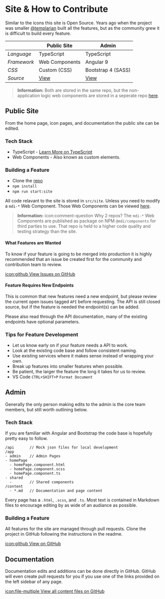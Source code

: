# Site & How to Contribute

Similar to the icons this site is Open Source. Years ago when the project was smaller [@templarian](https://twitter.com/templarian) built all the features, but as the community grew it is difficult to build every feature.

|             | Public Site | Admin |
|-------------|-------------|-------|
| *Language*  | TypeScript  | TypeScript |
| *Framework* | Web Components | Angular 9 |
| *CSS*      | Custom (CSS) | Bootstrap 4 (SASS) |
| *Source* | [View](https://github.com/Templarian/MaterialDesign-Site/tree/master/src/site) | [View](https://github.com/Templarian/MaterialDesign-Site/tree/master/src) |

> **Information:** Both are stored in the same repo, but the non-application logic web components are stored in a seperate repo [here](https://github.com/Templarian/MaterialDesign-Components/tree/master/src/mdi).

## Public Site

From the home page, icon pages, and documentation the public site can be edited.

### Tech Stack

- TypeScript - [Learn More on TypeScript](https://www.typescriptlang.org/)
- Web Components - Also known as custom elements.

### Building a Feature

- Clone the [repo](https://github.com/Templarian/MaterialDesign-Site)
- `npm install`
- `npm run start:site`

All code relavant to the site is stored in `src/site`. Unless you need to modify a `mdi-*` Web Component. Those Web Components can be viewed [here](https://github.com/Templarian/MaterialDesign-Components).

> **Information:** icon:comment-question Why 2 repos? The `mdi-*` Web Components are published as package on NPM `@mdi/components` for third parties to use. That repo is held to a higher code quality and testing strategy than the site.

#### What Features are Wanted

To know if your feature is going to be merged into production it is highly recommended that an issue be created first for the community and contribution team to review.

<a href="https://github.com/Templarian/MaterialDesign-Site/issues" class="button">icon:github View Issues on GitHub</a>

#### Feature Requires New Endpoints

This is common that new features need a new endpoint, but please review the current open issues tagged `API` before requesting. The API is still closed source, but if the feature is needed the endpoint(s) can be added.

Please also read through the API documentation, many of the existing endpoints have optional parameters.

### Tips for Feature Development

- Let us know early on if your feature needs a API to work.
- Look at the existing code base and follow consistent naming.
- Use existing services where it makes sense instead of wrapping your own.
- Break up features into smaller features when possible.
- Be patient, the larger the feature the long it takes for us to review.
- VS Code `CTRL+SHIFT+P` `Format Document`

## Admin

Generally the only person making edits to the admin is the core team members, but still worth outlining below.

### Tech Stack

If you are familiar with Angular and Bootstrap the code base is hopefully pretty easy to follow.

```
/api       // Mock json files for local development
/app
- admin    // Admin Pages
- homePage
  - homePage.component.html
  - homePage.component.scss
  - homePage.component.ts
- shared
  -        // Shared components
/content
  - *.md   // Documentation and page content
```

Every page has a `.html`, `.scss`, and `.ts`. Most text is contained in Markdown files to encourage editing by as wide of an audiance as possible.

### Building a Feature

All features for the site are managed through pull requests. Clone the project in GitHub following the instructions in the readme.

<a href="https://github.com/Templarian/MaterialDesign-Site" class="button">icon:github View on GitHub</a>

## Documentation

Documentation edits and additions can be done directly in GitHub. GitHub will even create pull requests for you if you use one of the links provided on the left sidebar of any page.

<a class="button" href="https://github.com/Templarian/MaterialDesign-Site/tree/master/src/content">icon:file-multiple View all content files on GitHub</a>
